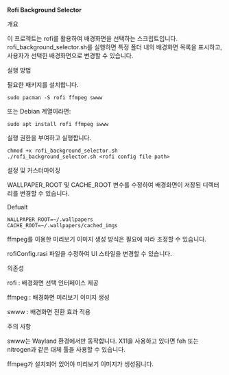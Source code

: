 **Rofi Background Selector**

개요

이 프로젝트는 rofi를 활용하여 배경화면을 선택하는 스크립트입니다. rofi_background_selector.sh를 실행하면 특정 폴더 내의 배경화면 목록을 표시하고, 사용자가 선택한 배경화면으로 변경할 수 있습니다.


실행 방법

필요한 패키지를 설치합니다.
```
sudo pacman -S rofi ffmpeg swww
```
또는 Debian 계열이라면:
```
sudo apt install rofi ffmpeg swww
```

실행 권한을 부여하고 실행합니다.
```
chmod +x rofi_background_selector.sh
./rofi_background_selector.sh <rofi config file path>
```
설정 및 커스터마이징

WALLPAPER_ROOT 및 CACHE_ROOT 변수를 수정하여 배경화면이 저장된 디렉터리를 변경할 수 있습니다.

Defualt
```
WALLPAPER_ROOT=~/.wallpapers
CACHE_ROOT=~/.wallpapers/cached_imgs
```
ffmpeg를 이용한 미리보기 이미지 생성 방식은 필요에 따라 조정할 수 있습니다.

rofiConfig.rasi 파일을 수정하여 UI 스타일을 변경할 수 있습니다.

의존성

rofi : 배경화면 선택 인터페이스 제공

ffmpeg : 배경화면 미리보기 이미지 생성

swww : 배경화면 전환 효과 적용

주의 사항

swww는 Wayland 환경에서만 동작합니다. X11을 사용하고 있다면 feh 또는 nitrogen과 같은 대체 툴을 사용할 수 있습니다.

ffmpeg가 설치되어 있어야 미리보기 이미지가 생성됩니다.
